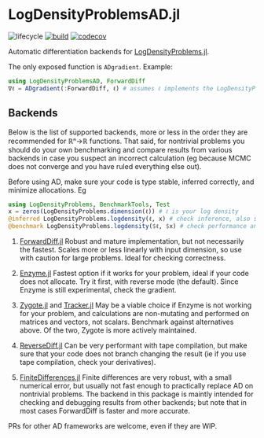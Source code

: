 # LogDensityProblemsAD.jl

![lifecycle](https://img.shields.io/badge/lifecycle-maturing-blue.svg)
[![build](https://github.com/tpapp/LogDensityProblemsAD.jl/workflows/CI/badge.svg)](https://github.com/tpapp/LogDensityProblemsAD.jl/actions?query=workflow%3ACI)
[![codecov](https://codecov.io/github/tpapp/LogDensityProblemsAD.jl/branch/main/graph/badge.svg?token=1MPzucXSzG)](https://codecov.io/github/tpapp/LogDensityProblemsAD.jl)

<!-- Documentation -- uncomment or delete as needed -->
<!--
[![Documentation](https://img.shields.io/badge/docs-stable-blue.svg)](https://tpapp.github.io/LogDensityProblemsAD.jl/stable)
[![Documentation](https://img.shields.io/badge/docs-master-blue.svg)](https://tpapp.github.io/LogDensityProblemsAD.jl/dev)
-->

Automatic differentiation backends for [LogDensityProblems.jl](https://github.com/tpapp/LogDensityProblems.jl).

The only exposed function is `ADgradient`. Example:

```julia
using LogDensityProblemsAD, ForwardDiff
∇ℓ = ADgradient(:ForwardDiff, ℓ) # assumes ℓ implements the LogDensityProblems interface
```

## Backends

Below is the list of supported backends, more or less in the order they are recommended for ℝⁿ→ℝ functions. That said, for nontrivial problems you should do your own benchmarking and compare results from various backends in case you suspect an incorrect calculation (eg because MCMC does not converge and you have ruled everything else out).

Before using AD, make sure your code is type stable, inferred correctly, and minimize allocations. Eg

```julia
using LogDensityProblems, BenchmarkTools, Test
x = zeros(LogDensityProblems.dimension(ℓ)) # ℓ is your log density
@inferred LogDensityProblems.logdensity(ℓ, x) # check inference, also see @code_warntype
@benchmark LogDensityProblems.logdensity($ℓ, $x) # check performance and allocations
```

1. [ForwardDiff.jl](https://github.com/JuliaDiff/ForwardDiff.jl)
    Robust and mature implementation, but not necessarily the fastest. Scales more or less linearly with input dimension, so use with caution for large problems. Ideal for checking correctness.

2. [Enzyme.jl](https://enzyme.mit.edu/julia/)
    Fastest option if it works for your problem, ideal if your code does not allocate. Try it first, with reverse mode (the default). Since Enzyme is still experimental, check the gradient.

3. [Zygote.jl](https://fluxml.ai/Zygote.jl/latest/) and [Tracker.jl](https://github.com/FluxML/Tracker.jl)
    May be a viable choice if Enzyme is not working for your problem, and calculations are non-mutating and performed on matrices and vectors, not scalars. Benchmark against alternatives above. Of the two, Zygote is more actively maintained.

4. [ReverseDiff.jl](https://github.com/JuliaDiff/ReverseDiff.jl)
    Can be very performant with tape compilation, but make sure that your code does not branch changing the result (ie if you use tape compilation, check your derivatives).
    
5. [FiniteDifferences.jl](https://github.com/JuliaDiff/FiniteDifferences.jl) Finite differences are very robust, with a small numerical error, but usually not fast enough to practically replace AD on nontrivial problems. The backend in this package is maintly intended for checking and debugging results from other backends; but note that in most cases ForwardDiff is faster and more accurate.

PRs for other AD frameworks are welcome, even if they are WIP.
